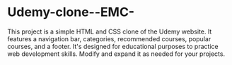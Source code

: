 # Udemy-clone--EMC-
This project is a simple HTML and CSS clone of the Udemy website. It features a navigation bar, categories, recommended courses, popular courses, and a footer. It's designed for educational purposes to practice web development skills. Modify and expand it as needed for your projects.
